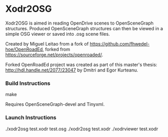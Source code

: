 # Xodr2OSG

Xodr2OSG is aimed in reading OpenDrive scenes to OpenSceneGraph structures. 
Produced OpenSceneGraph structures can then be viewed in a simple OSG viewer or saved into .osg scene files.

Created by Miguel Leitao from a fork of https://github.com/fhwedel-hoe/OpenRoadEd, 
forked from https://sourceforge.net/projects/openroaded/.  

Forked OpenRoadEd project was created as part of this master's thesis: http://hdl.handle.net/2077/23047 by Dmitri and Egor Kurteanu.  

### Build Instructions

make

Requires OpenSceneGraph-devel and Tinyxml.

### Launch Instructions

  ./xodr2osg test.xodr test.osg
  ./xodr2osg test.xodr 
  ./xodrviewer test.xodr

